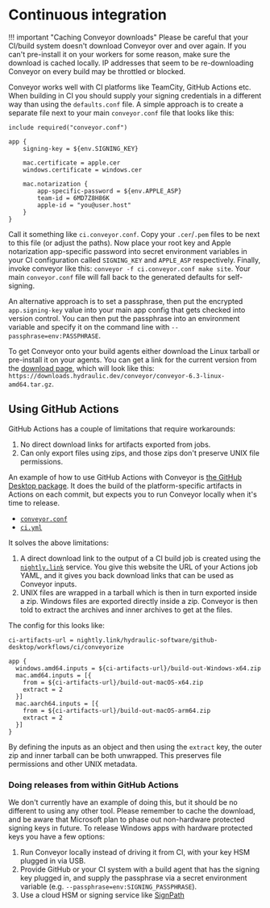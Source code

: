 # Continuous integration

!!! important "Caching Conveyor downloads"
    Please be careful that your CI/build system doesn't download Conveyor over and over again. If you can't pre-install it on your workers for some reason, make sure the download is cached locally. IP addresses that seem to be re-downloading Conveyor on every build may be throttled or blocked.

Conveyor works well with CI platforms like TeamCity, GitHub Actions etc. When building in CI you should supply your signing credentials in a different way than using the `defaults.conf` file. A simple approach is to create a separate file next to your main `conveyor.conf` file that looks like this:

```
include required("conveyor.conf")

app {
    signing-key = ${env.SIGNING_KEY}

    mac.certificate = apple.cer
    windows.certificate = windows.cer
    
    mac.notarization {
        app-specific-password = ${env.APPLE_ASP}
        team-id = 6MD7Z8H86K
        apple-id = "you@user.host"
    }
}
```

Call it something like `ci.conveyor.conf`. Copy your `.cer`/`.pem` files to be next to this file (or adjust the paths). Now place your root key and Apple notarization app-specific password into secret environment variables in your CI configuration called `SIGNING_KEY` and `APPLE_ASP` respectively. Finally, invoke conveyor like this: `conveyor -f ci.conveyor.conf make site`. Your main `conveyor.conf` file will fall back to the generated defaults for self-signing.  

An alternative approach is to set a passphrase, then put the encrypted `app.signing-key` value into your main app config that gets checked into version control. You can then put the passphrase into an environment variable and specify it on the command line with `--passphrase=env:PASSPHRASE`.

To get Conveyor onto your build agents either download the Linux tarball or pre-install it on your agents. You can get a link for the current version from the [download page](https://downloads.hydraulic.dev/conveyor/download.html), which will look like this: `https://downloads.hydraulic.dev/conveyor/conveyor-6.3-linux-amd64.tar.gz`.

## Using GitHub Actions

GitHub Actions has a couple of limitations that require workarounds:

1. No direct download links for artifacts exported from jobs.
2. Can only export files using zips, and those zips don't preserve UNIX file permissions.

An example of how to use GitHub Actions with Conveyor is [the GitHub Desktop package](https://github.com/hydraulic-software/github-desktop/). It does the build of the platform-specific artifacts in Actions on each commit, but expects you to run Conveyor locally when it's time to release.

* [`conveyor.conf`](https://github.com/hydraulic-software/github-desktop/blob/conveyorize/conveyor.conf)
* [`ci.yml`](https://github.com/hydraulic-software/github-desktop/blob/conveyorize/.github/workflows/ci.yml)

It solves the above limitations:

1. A direct download link to the output of a CI build job is created using the [`nightly.link`](https://www.nightly.link) service. You give this website the URL of your Actions job YAML, and it gives you back download links that can be used as Conveyor inputs. 
2. UNIX files are wrapped in a tarball which is then in turn exported inside a zip. Windows files are exported directly inside a zip. Conveyor is then told to extract the archives and inner archives to get at the files.

The config for this looks like:

```
ci-artifacts-url = nightly.link/hydraulic-software/github-desktop/workflows/ci/conveyorize

app {
  windows.amd64.inputs = ${ci-artifacts-url}/build-out-Windows-x64.zip
  mac.amd64.inputs = [{
    from = ${ci-artifacts-url}/build-out-macOS-x64.zip
    extract = 2
  }]
  mac.aarch64.inputs = [{
    from = ${ci-artifacts-url}/build-out-macOS-arm64.zip
    extract = 2
  }]
}
```

By defining the inputs as an object and then using the `extract` key, the outer zip and inner tarball can be both unwrapped. This preserves file permissions and other UNIX metadata.

### Doing releases from within GitHub Actions

We don't currently have an example of doing this, but it should be no different to using any other tool. Please remember to cache the download, and be aware that Microsoft plan to phase out non-hardware protected signing keys in future. To release Windows apps with hardware protected keys you have a few options:

1. Run Conveyor locally instead of driving it from CI, with your key HSM plugged in via USB.
2. Provide GitHub or your CI system with a build agent that has the signing key plugged in, and supply the passphrase via a secret environment variable (e.g. `--passphrase=env:SIGNING_PASSPHRASE`).
3. Use a cloud HSM or signing service like [SignPath](https://about.signpath.io/)

